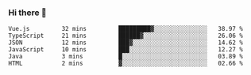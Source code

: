 ### Hi there 👋

<!--START_SECTION:waka-->

```text
Vue.js         32 mins         █████████▓░░░░░░░░░░░░░░░   38.97 %
TypeScript     21 mins         ██████▓░░░░░░░░░░░░░░░░░░   26.06 %
JSON           12 mins         ███▓░░░░░░░░░░░░░░░░░░░░░   14.62 %
JavaScript     10 mins         ███░░░░░░░░░░░░░░░░░░░░░░   12.27 %
Java           3 mins          █░░░░░░░░░░░░░░░░░░░░░░░░   03.89 %
HTML           2 mins          ▓░░░░░░░░░░░░░░░░░░░░░░░░   02.66 %
```

<!--END_SECTION:waka-->

<!--
**Jonas-VanHaeken/Jonas-VanHaeken** is a ✨ _special_ ✨ repository because its `README.md` (this file) appears on your GitHub profile.

Here are some ideas to get you started:

- 🔭 I’m currently working on ...
- 🌱 I’m currently learning ...
- 👯 I’m looking to collaborate on ...
- 🤔 I’m looking for help with ...
- 💬 Ask me about ...
- 📫 How to reach me: ...
- 😄 Pronouns: ...
- ⚡ Fun fact: ...
-->
